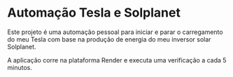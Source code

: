 # Automação Tesla e Solplanet

Este projeto é uma automação pessoal para iniciar e parar o carregamento do meu Tesla com base na produção de energia do meu inversor solar Solplanet.

A aplicação corre na plataforma Render e executa uma verificação a cada 5 minutos.
